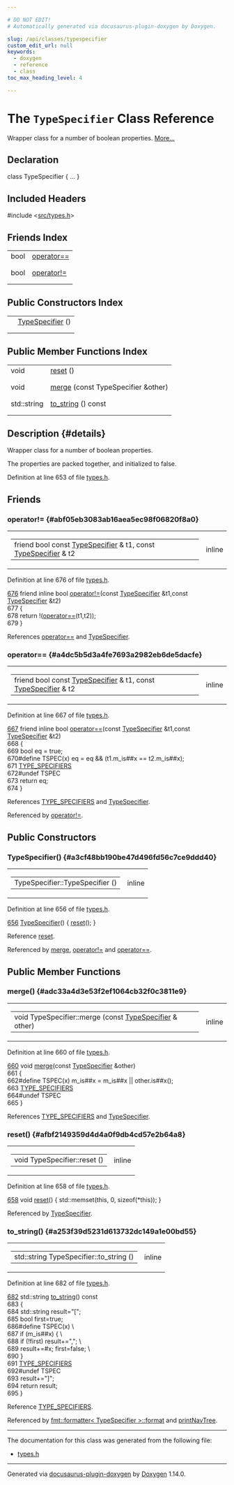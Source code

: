 ```yaml
---

# DO NOT EDIT!
# Automatically generated via docusaurus-plugin-doxygen by Doxygen.

slug: /api/classes/typespecifier
custom_edit_url: null
keywords:
  - doxygen
  - reference
  - class
toc_max_heading_level: 4

---
```


<div class="doxyPage">

# The `TypeSpecifier` Class Reference

<p>Wrapper class for a number of boolean properties. <a href="#details">More...</a></p>

## Declaration

<div class="doxyDeclaration">
class TypeSpecifier { ... }
</div>

## Included Headers

<div class="doxyIncludesList">#include &lt;<a href="/web-doxygen/docs/api/files/src/types-h">src/types.h</a>&gt;
</div>

## Friends Index

<table class="doxyMembersIndex">

<tr class="doxyMemberIndexItem">
<td class="doxyMemberIndexItemType" align="left" valign="top">bool</td>
<td class="doxyMemberIndexItemName" align="left" valign="top"><a href="#a4dc5b5d3a4fe7693a2982eb6de5dacfe">operator==</a></td>
</tr>
<tr class="doxyMemberIndexDescription">
<td class="doxyMemberIndexDescriptionLeft"></td>
<td class="doxyMemberIndexDescriptionRight">
</td>
</tr>
<tr class="doxyMemberIndexSeparator">
<td class="doxyMemberIndexSeparator" colspan="2"></td>
</tr>

<tr class="doxyMemberIndexItem">
<td class="doxyMemberIndexItemType" align="left" valign="top">bool</td>
<td class="doxyMemberIndexItemName" align="left" valign="top"><a href="#abf05eb3083ab16aea5ec98f06820f8a0">operator!=</a></td>
</tr>
<tr class="doxyMemberIndexDescription">
<td class="doxyMemberIndexDescriptionLeft"></td>
<td class="doxyMemberIndexDescriptionRight">
</td>
</tr>
<tr class="doxyMemberIndexSeparator">
<td class="doxyMemberIndexSeparator" colspan="2"></td>
</tr>

</table>

## Public Constructors Index

<table class="doxyMembersIndex">

<tr class="doxyMemberIndexItem">
<td class="doxyMemberIndexItemType" align="left" valign="top"></td>
<td class="doxyMemberIndexItemName" align="left" valign="top"><a href="#a3cf48bb190be47d496fd56c7ce9ddd40">TypeSpecifier</a> ()</td>
</tr>
<tr class="doxyMemberIndexDescription">
<td class="doxyMemberIndexDescriptionLeft"></td>
<td class="doxyMemberIndexDescriptionRight">
</td>
</tr>
<tr class="doxyMemberIndexSeparator">
<td class="doxyMemberIndexSeparator" colspan="2"></td>
</tr>

</table>

## Public Member Functions Index

<table class="doxyMembersIndex">

<tr class="doxyMemberIndexItem">
<td class="doxyMemberIndexItemType" align="left" valign="top">void</td>
<td class="doxyMemberIndexItemName" align="left" valign="top"><a href="#afbf2149359d4d4a0f9db4cd57e2b64a8">reset</a> ()</td>
</tr>
<tr class="doxyMemberIndexDescription">
<td class="doxyMemberIndexDescriptionLeft"></td>
<td class="doxyMemberIndexDescriptionRight">
</td>
</tr>
<tr class="doxyMemberIndexSeparator">
<td class="doxyMemberIndexSeparator" colspan="2"></td>
</tr>

<tr class="doxyMemberIndexItem">
<td class="doxyMemberIndexItemType" align="left" valign="top">void</td>
<td class="doxyMemberIndexItemName" align="left" valign="top"><a href="#adc33a4d3e53f2ef1064cb32f0c3811e9">merge</a> (const TypeSpecifier &amp;other)</td>
</tr>
<tr class="doxyMemberIndexDescription">
<td class="doxyMemberIndexDescriptionLeft"></td>
<td class="doxyMemberIndexDescriptionRight">
</td>
</tr>
<tr class="doxyMemberIndexSeparator">
<td class="doxyMemberIndexSeparator" colspan="2"></td>
</tr>

<tr class="doxyMemberIndexItem">
<td class="doxyMemberIndexItemType" align="left" valign="top">std::string</td>
<td class="doxyMemberIndexItemName" align="left" valign="top"><a href="#a253f39d5231d613732dc149a1e00bd55">to_string</a> () const</td>
</tr>
<tr class="doxyMemberIndexDescription">
<td class="doxyMemberIndexDescriptionLeft"></td>
<td class="doxyMemberIndexDescriptionRight">
</td>
</tr>
<tr class="doxyMemberIndexSeparator">
<td class="doxyMemberIndexSeparator" colspan="2"></td>
</tr>

</table>

## Description {#details}

<p>Wrapper class for a number of boolean properties.</p>


<p>The properties are packed together, and initialized to false.</p>

<p>Definition at line 653 of file <a href="/web-doxygen/docs/api/files/src/types-h">types.h</a>.</p>

<div class="doxySectionDef">

## Friends

### operator!= {#abf05eb3083ab16aea5ec98f06820f8a0}

<div class="doxyMemberItem">
<div class="doxyMemberProto">
<table class="doxyMemberLabels">
<tr class="doxyMemberLabels">
<td class="doxyMemberLabelsLeft">
<table class="doxyMemberName">
<tr>
<td class="doxyMemberName">friend bool const <a href="/web-doxygen/docs/api/classes/typespecifier">TypeSpecifier</a> &amp; t1, const <a href="/web-doxygen/docs/api/classes/typespecifier">TypeSpecifier</a> &amp; t2</td>
</tr>
</table>
</td>
<td class="doxyMemberLabelsRight">
<span class="doxyMemberLabels">
<span class="doxyMemberLabel inline">inline</span>
</span>
</td>
</tr>
</table>
</div>
<div class="doxyMemberDoc">

<p>Definition at line 676 of file <a href="/web-doxygen/docs/api/files/src/types-h">types.h</a>.</p>

<div class="doxyProgramListing">

<div class="doxyCodeLine"><span class="doxyLineNumber"><a href="#abf05eb3083ab16aea5ec98f06820f8a0">676</a></span><span class="doxyLineContent"><span class="doxyHighlight">    </span><span class="doxyHighlightKeyword">friend</span><span class="doxyHighlight"> </span><span class="doxyHighlightKeyword">inline</span><span class="doxyHighlight"> </span><span class="doxyHighlightKeywordType">bool</span><span class="doxyHighlight"> <a href="#abf05eb3083ab16aea5ec98f06820f8a0">operator!=</a>(</span><span class="doxyHighlightKeyword">const</span><span class="doxyHighlight"> <a href="#a3cf48bb190be47d496fd56c7ce9ddd40">TypeSpecifier</a> &amp;t1,</span><span class="doxyHighlightKeyword">const</span><span class="doxyHighlight"> <a href="#a3cf48bb190be47d496fd56c7ce9ddd40">TypeSpecifier</a> &amp;t2)</span></span></div>
<div class="doxyCodeLine"><span class="doxyLineNumber">677</span><span class="doxyLineContent"><span class="doxyHighlight">    {</span></span></div>
<div class="doxyCodeLine"><span class="doxyLineNumber">678</span><span class="doxyLineContent"><span class="doxyHighlight">      </span><span class="doxyHighlightKeywordFlow">return</span><span class="doxyHighlight"> !(<a href="#a4dc5b5d3a4fe7693a2982eb6de5dacfe">operator==</a>(t1,t2));</span></span></div>
<div class="doxyCodeLine"><span class="doxyLineNumber">679</span><span class="doxyLineContent"><span class="doxyHighlight">    }</span></span></div>

</div>


References <a href="#a4dc5b5d3a4fe7693a2982eb6de5dacfe">operator==</a> and <a href="#a3cf48bb190be47d496fd56c7ce9ddd40">TypeSpecifier</a>.
</div>
</div>

### operator== {#a4dc5b5d3a4fe7693a2982eb6de5dacfe}

<div class="doxyMemberItem">
<div class="doxyMemberProto">
<table class="doxyMemberLabels">
<tr class="doxyMemberLabels">
<td class="doxyMemberLabelsLeft">
<table class="doxyMemberName">
<tr>
<td class="doxyMemberName">friend bool const <a href="/web-doxygen/docs/api/classes/typespecifier">TypeSpecifier</a> &amp; t1, const <a href="/web-doxygen/docs/api/classes/typespecifier">TypeSpecifier</a> &amp; t2</td>
</tr>
</table>
</td>
<td class="doxyMemberLabelsRight">
<span class="doxyMemberLabels">
<span class="doxyMemberLabel inline">inline</span>
</span>
</td>
</tr>
</table>
</div>
<div class="doxyMemberDoc">

<p>Definition at line 667 of file <a href="/web-doxygen/docs/api/files/src/types-h">types.h</a>.</p>

<div class="doxyProgramListing">

<div class="doxyCodeLine"><span class="doxyLineNumber"><a href="#a4dc5b5d3a4fe7693a2982eb6de5dacfe">667</a></span><span class="doxyLineContent"><span class="doxyHighlight">    </span><span class="doxyHighlightKeyword">friend</span><span class="doxyHighlight"> </span><span class="doxyHighlightKeyword">inline</span><span class="doxyHighlight"> </span><span class="doxyHighlightKeywordType">bool</span><span class="doxyHighlight"> <a href="#a4dc5b5d3a4fe7693a2982eb6de5dacfe">operator==</a>(</span><span class="doxyHighlightKeyword">const</span><span class="doxyHighlight"> <a href="#a3cf48bb190be47d496fd56c7ce9ddd40">TypeSpecifier</a> &amp;t1,</span><span class="doxyHighlightKeyword">const</span><span class="doxyHighlight"> <a href="#a3cf48bb190be47d496fd56c7ce9ddd40">TypeSpecifier</a> &amp;t2)</span></span></div>
<div class="doxyCodeLine"><span class="doxyLineNumber">668</span><span class="doxyLineContent"><span class="doxyHighlight">    {</span></span></div>
<div class="doxyCodeLine"><span class="doxyLineNumber">669</span><span class="doxyLineContent"><span class="doxyHighlight">      </span><span class="doxyHighlightKeywordType">bool</span><span class="doxyHighlight"> eq = </span><span class="doxyHighlightKeyword">true</span><span class="doxyHighlight">;</span></span></div>
<div class="doxyCodeLine"><span class="doxyLineNumber">670</span><span class="doxyLineContent"><span class="doxyHighlightPreprocessor">#define TSPEC(x) eq = eq &amp;&amp; (t1.m_is##x == t2.m_is##x);</span></span></div>
<div class="doxyCodeLine"><span class="doxyLineNumber">671</span><span class="doxyLineContent"><span class="doxyHighlight">      <a href="/web-doxygen/docs/api/files/src/types-h/#a41aa73212f991bad715476690521886c">TYPE_SPECIFIERS</a></span></span></div>
<div class="doxyCodeLine"><span class="doxyLineNumber">672</span><span class="doxyLineContent"><span class="doxyHighlightPreprocessor">#undef TSPEC</span></span></div>
<div class="doxyCodeLine"><span class="doxyLineNumber">673</span><span class="doxyLineContent"><span class="doxyHighlight">      </span><span class="doxyHighlightKeywordFlow">return</span><span class="doxyHighlight"> eq;</span></span></div>
<div class="doxyCodeLine"><span class="doxyLineNumber">674</span><span class="doxyLineContent"><span class="doxyHighlight">    }</span></span></div>

</div>


References <a href="/web-doxygen/docs/api/files/src/types-h/#a41aa73212f991bad715476690521886c">TYPE&#95;SPECIFIERS</a> and <a href="#a3cf48bb190be47d496fd56c7ce9ddd40">TypeSpecifier</a>.

Referenced by <a href="#abf05eb3083ab16aea5ec98f06820f8a0">operator!=</a>.
</div>
</div>

</div>

<div class="doxySectionDef">

## Public Constructors

### TypeSpecifier() {#a3cf48bb190be47d496fd56c7ce9ddd40}

<div class="doxyMemberItem">
<div class="doxyMemberProto">
<table class="doxyMemberLabels">
<tr class="doxyMemberLabels">
<td class="doxyMemberLabelsLeft">
<table class="doxyMemberName">
<tr>
<td class="doxyMemberName">TypeSpecifier::TypeSpecifier ()</td>
</tr>
</table>
</td>
<td class="doxyMemberLabelsRight">
<span class="doxyMemberLabels">
<span class="doxyMemberLabel inline">inline</span>
</span>
</td>
</tr>
</table>
</div>
<div class="doxyMemberDoc">


<p>Definition at line 656 of file <a href="/web-doxygen/docs/api/files/src/types-h">types.h</a>.</p>

<div class="doxyProgramListing">

<div class="doxyCodeLine"><span class="doxyLineNumber"><a href="#a3cf48bb190be47d496fd56c7ce9ddd40">656</a></span><span class="doxyLineContent"><span class="doxyHighlight">    <a href="#a3cf48bb190be47d496fd56c7ce9ddd40">TypeSpecifier</a>() { <a href="#afbf2149359d4d4a0f9db4cd57e2b64a8">reset</a>(); }</span></span></div>

</div>


Reference <a href="#afbf2149359d4d4a0f9db4cd57e2b64a8">reset</a>.

Referenced by <a href="#adc33a4d3e53f2ef1064cb32f0c3811e9">merge</a>, <a href="#abf05eb3083ab16aea5ec98f06820f8a0">operator!=</a> and <a href="#a4dc5b5d3a4fe7693a2982eb6de5dacfe">operator==</a>.
</div>
</div>

</div>

<div class="doxySectionDef">

## Public Member Functions

### merge() {#adc33a4d3e53f2ef1064cb32f0c3811e9}

<div class="doxyMemberItem">
<div class="doxyMemberProto">
<table class="doxyMemberLabels">
<tr class="doxyMemberLabels">
<td class="doxyMemberLabelsLeft">
<table class="doxyMemberName">
<tr>
<td class="doxyMemberName">void TypeSpecifier::merge (const <a href="/web-doxygen/docs/api/classes/typespecifier">TypeSpecifier</a> &amp; other)</td>
</tr>
</table>
</td>
<td class="doxyMemberLabelsRight">
<span class="doxyMemberLabels">
<span class="doxyMemberLabel inline">inline</span>
</span>
</td>
</tr>
</table>
</div>
<div class="doxyMemberDoc">


<p>Definition at line 660 of file <a href="/web-doxygen/docs/api/files/src/types-h">types.h</a>.</p>

<div class="doxyProgramListing">

<div class="doxyCodeLine"><span class="doxyLineNumber"><a href="#adc33a4d3e53f2ef1064cb32f0c3811e9">660</a></span><span class="doxyLineContent"><span class="doxyHighlight">    </span><span class="doxyHighlightKeywordType">void</span><span class="doxyHighlight"> <a href="#adc33a4d3e53f2ef1064cb32f0c3811e9">merge</a>(</span><span class="doxyHighlightKeyword">const</span><span class="doxyHighlight"> <a href="#a3cf48bb190be47d496fd56c7ce9ddd40">TypeSpecifier</a> &amp;other)</span></span></div>
<div class="doxyCodeLine"><span class="doxyLineNumber">661</span><span class="doxyLineContent"><span class="doxyHighlight">    {</span></span></div>
<div class="doxyCodeLine"><span class="doxyLineNumber">662</span><span class="doxyLineContent"><span class="doxyHighlightPreprocessor">#define TSPEC(x) m_is##x = m_is##x || other.is##x();</span></span></div>
<div class="doxyCodeLine"><span class="doxyLineNumber">663</span><span class="doxyLineContent"><span class="doxyHighlight">      <a href="/web-doxygen/docs/api/files/src/types-h/#a41aa73212f991bad715476690521886c">TYPE_SPECIFIERS</a></span></span></div>
<div class="doxyCodeLine"><span class="doxyLineNumber">664</span><span class="doxyLineContent"><span class="doxyHighlightPreprocessor">#undef TSPEC</span></span></div>
<div class="doxyCodeLine"><span class="doxyLineNumber">665</span><span class="doxyLineContent"><span class="doxyHighlight">    }</span></span></div>

</div>


References <a href="/web-doxygen/docs/api/files/src/types-h/#a41aa73212f991bad715476690521886c">TYPE&#95;SPECIFIERS</a> and <a href="#a3cf48bb190be47d496fd56c7ce9ddd40">TypeSpecifier</a>.
</div>
</div>

### reset() {#afbf2149359d4d4a0f9db4cd57e2b64a8}

<div class="doxyMemberItem">
<div class="doxyMemberProto">
<table class="doxyMemberLabels">
<tr class="doxyMemberLabels">
<td class="doxyMemberLabelsLeft">
<table class="doxyMemberName">
<tr>
<td class="doxyMemberName">void TypeSpecifier::reset ()</td>
</tr>
</table>
</td>
<td class="doxyMemberLabelsRight">
<span class="doxyMemberLabels">
<span class="doxyMemberLabel inline">inline</span>
</span>
</td>
</tr>
</table>
</div>
<div class="doxyMemberDoc">


<p>Definition at line 658 of file <a href="/web-doxygen/docs/api/files/src/types-h">types.h</a>.</p>

<div class="doxyProgramListing">

<div class="doxyCodeLine"><span class="doxyLineNumber"><a href="#afbf2149359d4d4a0f9db4cd57e2b64a8">658</a></span><span class="doxyLineContent"><span class="doxyHighlight">    </span><span class="doxyHighlightKeywordType">void</span><span class="doxyHighlight"> <a href="#afbf2149359d4d4a0f9db4cd57e2b64a8">reset</a>() { std::memset(</span><span class="doxyHighlightKeyword">this</span><span class="doxyHighlight">, 0, </span><span class="doxyHighlightKeyword">sizeof</span><span class="doxyHighlight">(*</span><span class="doxyHighlightKeyword">this</span><span class="doxyHighlight">)); }</span></span></div>

</div>


Referenced by <a href="#a3cf48bb190be47d496fd56c7ce9ddd40">TypeSpecifier</a>.
</div>
</div>

### to&#95;string() {#a253f39d5231d613732dc149a1e00bd55}

<div class="doxyMemberItem">
<div class="doxyMemberProto">
<table class="doxyMemberLabels">
<tr class="doxyMemberLabels">
<td class="doxyMemberLabelsLeft">
<table class="doxyMemberName">
<tr>
<td class="doxyMemberName">std::string TypeSpecifier::to_string ()</td>
</tr>
</table>
</td>
<td class="doxyMemberLabelsRight">
<span class="doxyMemberLabels">
<span class="doxyMemberLabel inline">inline</span>
</span>
</td>
</tr>
</table>
</div>
<div class="doxyMemberDoc">


<p>Definition at line 682 of file <a href="/web-doxygen/docs/api/files/src/types-h">types.h</a>.</p>

<div class="doxyProgramListing">

<div class="doxyCodeLine"><span class="doxyLineNumber"><a href="#a253f39d5231d613732dc149a1e00bd55">682</a></span><span class="doxyLineContent"><span class="doxyHighlight">    std::string <a href="#a253f39d5231d613732dc149a1e00bd55">to_string</a>()</span><span class="doxyHighlightKeyword"> const</span></span></div>
<div class="doxyCodeLine"><span class="doxyLineNumber">683</span><span class="doxyLineContent"><span class="doxyHighlightKeyword">    </span><span class="doxyHighlight">{</span></span></div>
<div class="doxyCodeLine"><span class="doxyLineNumber">684</span><span class="doxyLineContent"><span class="doxyHighlight">      std::string result=</span><span class="doxyHighlightStringLiteral">"["</span><span class="doxyHighlight">;</span></span></div>
<div class="doxyCodeLine"><span class="doxyLineNumber">685</span><span class="doxyLineContent"><span class="doxyHighlight">      </span><span class="doxyHighlightKeywordType">bool</span><span class="doxyHighlight"> first=</span><span class="doxyHighlightKeyword">true</span><span class="doxyHighlight">;</span></span></div>
<div class="doxyCodeLine"><span class="doxyLineNumber">686</span><span class="doxyLineContent"><span class="doxyHighlightPreprocessor">#define TSPEC(x)                                                          \</span></span></div>
<div class="doxyCodeLine"><span class="doxyLineNumber">687</span><span class="doxyLineContent"><span class="doxyHighlightPreprocessor">      if (m_is##x) {                                                      \</span></span></div>
<div class="doxyCodeLine"><span class="doxyLineNumber">688</span><span class="doxyLineContent"><span class="doxyHighlightPreprocessor">        if (!first) result+=",";                                          \</span></span></div>
<div class="doxyCodeLine"><span class="doxyLineNumber">689</span><span class="doxyLineContent"><span class="doxyHighlightPreprocessor">        result+=#x; first=false;                                          \</span></span></div>
<div class="doxyCodeLine"><span class="doxyLineNumber">690</span><span class="doxyLineContent"><span class="doxyHighlightPreprocessor">      }</span></span></div>
<div class="doxyCodeLine"><span class="doxyLineNumber">691</span><span class="doxyLineContent"><span class="doxyHighlight">      <a href="/web-doxygen/docs/api/files/src/types-h/#a41aa73212f991bad715476690521886c">TYPE_SPECIFIERS</a></span></span></div>
<div class="doxyCodeLine"><span class="doxyLineNumber">692</span><span class="doxyLineContent"><span class="doxyHighlightPreprocessor">#undef TSPEC</span></span></div>
<div class="doxyCodeLine"><span class="doxyLineNumber">693</span><span class="doxyLineContent"><span class="doxyHighlight">      result+=</span><span class="doxyHighlightStringLiteral">"]"</span><span class="doxyHighlight">;</span></span></div>
<div class="doxyCodeLine"><span class="doxyLineNumber">694</span><span class="doxyLineContent"><span class="doxyHighlight">      </span><span class="doxyHighlightKeywordFlow">return</span><span class="doxyHighlight"> result;</span></span></div>
<div class="doxyCodeLine"><span class="doxyLineNumber">695</span><span class="doxyLineContent"><span class="doxyHighlight">    }</span></span></div>

</div>


Reference <a href="/web-doxygen/docs/api/files/src/types-h/#a41aa73212f991bad715476690521886c">TYPE&#95;SPECIFIERS</a>.

Referenced by <a href="/web-doxygen/docs/api/structs/fmt/formatter-3bc0763cf07398a7c5644ce192ea65ea/#a5185feae6dcec945c021b1e40ced47f1">fmt::formatter&lt; TypeSpecifier &gt;::format</a> and <a href="/web-doxygen/docs/api/files/src/doxygen-cpp/#a001e5e4b6b99ed83d3333cc3adf5afd2">printNavTree</a>.
</div>
</div>

</div>

<hr/>

<p>The documentation for this class was generated from the following file:</p>

<ul>
<li><a href="/web-doxygen/docs/api/files/src/types-h">types.h</a></li>
</ul>

<hr/>

<p class="doxyGeneratedBy">Generated via <a href="https://github.com/xpack/docusaurus-plugin-doxygen">docusaurus-plugin-doxygen</a> by <a href="https://www.doxygen.nl">Doxygen</a> 1.14.0.</p>

</div>
